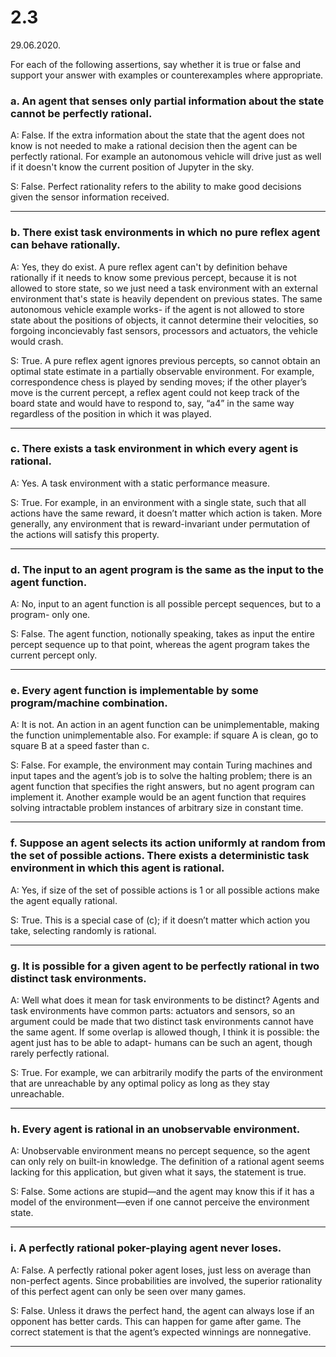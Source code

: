 # 2.3
29.06.2020.

 For each of the following assertions, say whether it is true or false and support your answer with examples or counterexamples where appropriate.

### a. An agent that senses only partial information about the state cannot be perfectly rational.

A: False. If the extra information about the state that the agent does not know is not needed to make a rational decision then the agent can be perfectly rational. For example an autonomous vehicle will drive just as well if it doesn't know the current position of Jupyter in the sky.

S: False. Perfect rationality refers to the ability to make good decisions given the sensor
information received.

---

### b. There exist task environments in which no pure reflex agent can behave rationally.

A: Yes, they do exist. A pure reflex agent can't by definition behave rationally if it needs to know some previous percept, because it is not allowed to store state, so we just need a task environment with an external environment that's state is heavily dependent on previous states. The same autonomous vehicle example works- if the agent is not allowed to store state about the positions of objects, it cannot determine their velocities, so forgoing inconcievably fast sensors, processors and actuators, the vehicle would crash.

S: True. A pure reflex agent ignores previous percepts, so cannot obtain an optimal state
estimate in a partially observable environment. For example, correspondence chess is
played by sending moves; if the other player’s move is the current percept, a reflex agent
could not keep track of the board state and would have to respond to, say, “a4” in the
same way regardless of the position in which it was played.

---

### c. There exists a task environment in which every agent is rational.

A: Yes. A task environment with a static performance measure.

S: True. For example, in an environment with a single state, such that all actions have the
same reward, it doesn’t matter which action is taken. More generally, any environment
that is reward-invariant under permutation of the actions will satisfy this property.

---

### d. The input to an agent program is the same as the input to the agent function.

A: No, input to an agent function is all possible percept sequences, but to a program- only one.

S: False. The agent function, notionally speaking, takes as input the entire percept sequence up to that point, whereas the agent program takes the current percept only.

---

### e. Every agent function is implementable by some program/machine combination.

A: It is not. An action in an agent function can be unimplementable, making the function unimplementable also. For example: if square A is clean, go to square B at a speed faster than c.

S: False. For example, the environment may contain Turing machines and input tapes and
the agent’s job is to solve the halting problem; there is an agent function that specifies
the right answers, but no agent program can implement it. Another example would be
an agent function that requires solving intractable problem instances of arbitrary size in
constant time.

---

### f. Suppose an agent selects its action uniformly at random from the set of possible actions. There exists a deterministic task environment in which this agent is rational.

A: Yes, if size of the set of possible actions is 1 or all possible actions make the agent equally rational.

S: True. This is a special case of (c); if it doesn’t matter which action you take, selecting
randomly is rational.

---

### g. It is possible for a given agent to be perfectly rational in two distinct task environments.

A: Well what does it mean for task environments to be distinct? Agents and task environments have common parts: actuators and sensors, so an argument could be made that two distinct task environments cannot have the same agent. If some overlap is allowed though, I think it is possible: the agent just has to be able to adapt- humans can be such an agent, though rarely perfectly rational.

S: True. For example, we can arbitrarily modify the parts of the environment that are
unreachable by any optimal policy as long as they stay unreachable.

---

### h. Every agent is rational in an unobservable environment.

A: Unobservable environment means no percept sequence, so the agent can only rely on built-in knowledge. The definition of a rational agent seems lacking for this application, but given what it says, the statement is true.

S: False. Some actions are stupid—and the agent may know this if it has a model of the
environment—even if one cannot perceive the environment state.

---

### i. A perfectly rational poker-playing agent never loses.

A: False. A perfectly rational poker agent loses, just less on average than non-perfect agents. Since probabilities are involved, the superior rationality of this perfect agent can only be seen over many games.

S: False. Unless it draws the perfect hand, the agent can always lose if an opponent has
better cards. This can happen for game after game. The correct statement is that the
agent’s expected winnings are nonnegative.

---
